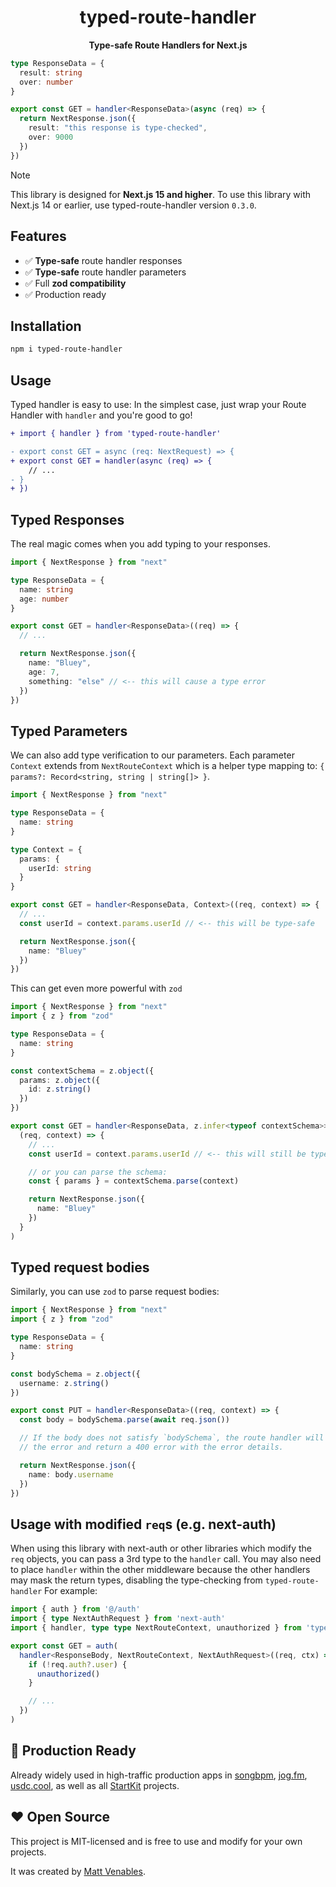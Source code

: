 <h1 align="center">typed-route-handler</h1>

<div align="center">
  <strong>Type-safe Route Handlers for Next.js</strong>
</div>

```ts
type ResponseData = {
  result: string
  over: number
}

export const GET = handler<ResponseData>(async (req) => {
  return NextResponse.json({
    result: "this response is type-checked",
    over: 9000
  })
})
```

> [!NOTE]
> This library is designed for **Next.js 15 and higher**. To use this library with Next.js 14 or earlier, use typed-route-handler version `0.3.0`.

## Features

- ✅ **Type-safe** route handler responses
- ✅ **Type-safe** route handler parameters
- ✅ Full **zod compatibility**
- ✅ Production ready

## Installation

```sh
npm i typed-route-handler
```

## Usage

Typed handler is easy to use: In the simplest case, just wrap your Route Handler with `handler` and you're good to go!

```diff
+ import { handler } from 'typed-route-handler'

- export const GET = async (req: NextRequest) => {
+ export const GET = handler(async (req) => {
    // ...
- }
+ })
```

## Typed Responses

The real magic comes when you add typing to your responses.

```ts
import { NextResponse } from "next"

type ResponseData = {
  name: string
  age: number
}

export const GET = handler<ResponseData>((req) => {
  // ...

  return NextResponse.json({
    name: "Bluey",
    age: 7,
    something: "else" // <-- this will cause a type error
  })
})
```

## Typed Parameters

We can also add type verification to our parameters. Each parameter `Context` extends from `NextRouteContext` which is a helper type mapping to: `{ params?: Record<string, string | string[]> }`.

```ts
import { NextResponse } from "next"

type ResponseData = {
  name: string
}

type Context = {
  params: {
    userId: string
  }
}

export const GET = handler<ResponseData, Context>((req, context) => {
  // ...
  const userId = context.params.userId // <-- this will be type-safe

  return NextResponse.json({
    name: "Bluey"
  })
})
```

This can get even more powerful with `zod`

```ts
import { NextResponse } from "next"
import { z } from "zod"

type ResponseData = {
  name: string
}

const contextSchema = z.object({
  params: z.object({
    id: z.string()
  })
})

export const GET = handler<ResponseData, z.infer<typeof contextSchema>>(
  (req, context) => {
    // ...
    const userId = context.params.userId // <-- this will still be type-safe

    // or you can parse the schema:
    const { params } = contextSchema.parse(context)

    return NextResponse.json({
      name: "Bluey"
    })
  }
)
```

## Typed request bodies

Similarly, you can use `zod` to parse request bodies:

```ts
import { NextResponse } from "next"
import { z } from "zod"

type ResponseData = {
  name: string
}

const bodySchema = z.object({
  username: z.string()
})

export const PUT = handler<ResponseData>((req, context) => {
  const body = bodySchema.parse(await req.json())

  // If the body does not satisfy `bodySchema`, the route handler will catch
  // the error and return a 400 error with the error details.

  return NextResponse.json({
    name: body.username
  })
})
```

## Usage with modified `req`s (e.g. next-auth)

When using this library with next-auth or other libraries which modify the `req` objects, you can pass a 3rd type to the `handler` call. You may also need to place `handler` within the other middleware because the other handlers may mask the return types, disabling the type-checking from `typed-route-handler` For example:

```ts
import { auth } from '@/auth'
import { type NextAuthRequest } from 'next-auth'
import { handler, type type NextRouteContext, unauthorized } from 'typed-route-handler'

export const GET = auth(
  handler<ResponseBody, NextRouteContext, NextAuthRequest>((req, ctx) => {
    if (!req.auth?.user) {
      unauthorized()
    }

    // ...
  })
)
```

## 🏰 Production Ready

Already widely used in high-traffic production apps in [songbpm](https://songbpm.com), [jog.fm](https://jog.fm), [usdc.cool](https://usdc.cool), as well as all [StartKit](https://github.com/startkit-dev/next) projects.

## ❤️ Open Source

This project is MIT-licensed and is free to use and modify for your own projects.

It was created by [Matt Venables](https://venabl.es).
